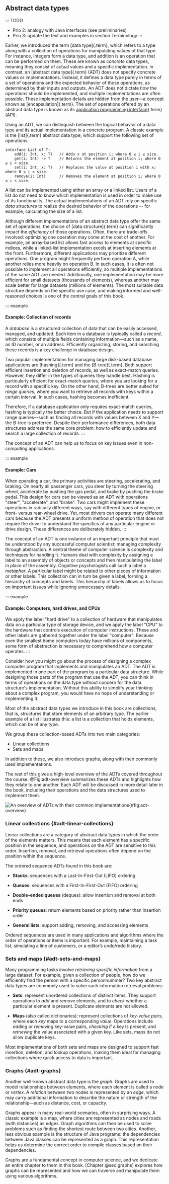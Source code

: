 
## Abstract data types

::: TODO
- Prio 2: analogy with Java interfaces (see preliminaries)
- Prio 3: update the text and examples in section Terminology
:::

Earlier, we introduced the term [data type]{.term}, which refers to a type along with a collection of operations for manipulating values of that type.
For instance, integers form a data type, and addition is an operation that can be performed on them.
These are known as _concrete_ data types, meaning they consist of actual values and a specific implementation.
In contrast, an [abstract data type]{.term} (ADT) does not specify concrete values or implementations.
Instead, it defines a data type purely in terms of a set of operations and the expected behavior of those operations, as determined by their inputs and outputs.
An ADT does not dictate _how_ the operations should be implemented, and multiple implementations are often possible.
These implementation details are hidden from the user—a concept known as [encapsulation]{.term}.
The set of operations offered by an abstract data type is known as its [application programming interface](#interface){.term} (API).

Using an ADT, we can distinguish between the logical behavior of a data type and its actual implementation in a concrete program.
A classic example is the [list]{.term} abstract data type, which support the following set of operations:

    interface List of T:
        add(i: Int, x: T)   // Adds x at position i; where 0 ≤ i ≤ size.
        get(i: Int) -> T    // Returns the element at position i; where 0 ≤ i < size.
        set(i: Int, x: T)   // Replaces the value at position i with x; where 0 ≤ i < size.
        remove(i: Int)      // Removes the element at position i; where 0 ≤ i < size.

A list can be implemented using either an array or a linked list.
Users of a list do not need to know which implementation is used in order to make use of its functionality.
The actual implementations of an ADT rely on specific _data structures_ to realize the desired behavior of the operations -- for example, calculating the size of a list.

Although different implementations of an abstract data type offer the same set of operations, the choice of [data structure]{.term} can significantly impact the _efficiency_ of those operations.
Often, there are trade-offs involved: optimizing one operation may come at the cost of another.
For example, an array-based list allows fast access to elements at specific indices, while a linked-list implementation excels at inserting elements at the front.
Furthermore, different applications may prioritize different operations.
One program might frequently perform operation A, while another relies more heavily on operation B.
In such cases, it is often not possible to implement all operations efficiently, so multiple implementations of the same ADT are needed.
Additionally, one implementation may be more efficient for small datasets (thousands of elements), whereas another may scale better for large datasets (millions of elements).
The most suitable data structure depends on the specific use case, and making informed and well-reasoned choices is one of the central goals of this book.

::: example
#### Example: Collection of records

A _database_ is a structured collection of data that can be easily accessed, managed, and updated.
Each item in a database is typically called a _record_, which consists of multiple fields containing information—such as a name, an ID number, or an address.
Efficiently organizing, storing, and searching these records is a key challenge in database design.

Two popular implementations for managing large disk-based database applications are [hashing]{.term} and the [B-tree]{.term}.
Both support efficient insertion and deletion of records, as well as exact-match queries.
However, they differ in the types of queries they handle best.
Hashing is particularly efficient for exact-match queries, where you are looking for a record with a specific key.
On the other hand, B-trees are better suited for _range queries_, where you want to retrieve all records with keys within a certain interval.
In such cases, hashing becomes inefficient.

Therefore, if a database application only requires exact-match queries, hashing is typically the better choice.
But if the application needs to support range queries—such as finding all records with values between X and Y—the B-tree is preferred.
Despite their performance differences, both data structures address the same core problem: how to efficiently update and search a large collection of records.
:::

The concept of an ADT can help us to focus on key issues even in non-computing applications.

::: example
#### Example: Cars

When operating a car, the primary activities are steering, accelerating,
and braking. On nearly all passenger cars, you steer by turning the
steering wheel, accelerate by pushing the gas pedal, and brake by
pushing the brake pedal. This design for cars can be viewed as an ADT
with operations "steer", "accelerate", and "brake". Two cars might
implement these operations in radically different ways, say with
different types of engine, or front- versus rear-wheel drive. Yet, most
drivers can operate many different cars because the ADT presents a
uniform method of operation that does not require the driver to
understand the specifics of any particular engine or drive design. These
differences are deliberately hidden.
:::

The concept of an ADT is one instance of an important principle that must be understood by any successful computer scientist: managing complexity through abstraction.
A central theme of computer science is complexity and techniques for handling it.
Humans deal with complexity by assigning a label to an assembly of objects or concepts and then manipulating the label in place of the assembly.
Cognitive psychologists call such a label a *metaphor*.
A particular label might be related to other pieces of information or other labels.
This collection can in turn be given a label, forming a hierarchy of concepts and labels.
This hierarchy of labels allows us to focus on important issues while ignoring unnecessary details.

::: example
#### Example: Computers, hard drives, and CPUs

We apply the label "hard drive" to a collection of hardware that
manipulates data on a particular type of storage device, and we apply
the label "CPU" to the hardware that controls execution of computer
instructions. These and other labels are gathered together under the
label "computer". Because even the smallest home computers today have
millions of components, some form of abstraction is necessary to
comprehend how a computer operates.
:::

Consider how you might go about the process of designing a complex
computer program that implements and manipulates an ADT. The ADT is
implemented in one part of the program by a particular data structure.
While designing those parts of the program that use the ADT, you can
think in terms of operations on the data type without concern for the
data structure's implementation. Without this ability to simplify your
thinking about a complex program, you would have no hope of
understanding or implementing it.

<!-- Data types have both a [logical form]{.term} and
a [physical form]{.term}. The definition of the
data type in terms of an ADT is its logical form. The implementation of
the data type as a data structure is its physical form. Sometimes you
might see the term *concrete implementation*, but the word concrete is
redundant. The figure below illustrates this relationship between
logical and physical forms for data types. When you implement an ADT,
you are dealing with the physical form of the associated data type. When
you use an ADT elsewhere in your program, you are concerned with the
associated data type's logical form. Some sections of this book focus
on physical implementations for a given data structure. Other sections
use the logical ADT for the data structure in the context of a
higher-level task.

:::: figure
#### Figure: ADTs, data structures, and data items

<inlineav id="ADTCON" src="Design/ADTCON.js" name="Design/ADTCON" links="Design/ADTCON.css" static/>

The relationship between data items, abstract data types, and data
structures.
:::: -->

<!-- As we saw, the ADT defines the logical form of the data type, while the
data structure implements the physical form of the data type. Users of
an ADT are typically programmers working in the same language as the
implementer of the ADT. Typically, these programmers want to use the ADT
as a component in another application. The interface to an ADT is also
commonly referred to as the Application Programmer Interface, or API,
for the ADT. The interface becomes a form of communication between two
programmers. -->

<!-- ::: example
#### Example: API for a list class

A particular programming environment might provide a library that
includes a [list]{.term} class. The logical form
of the list is defined by the public functions, their inputs, and their
outputs that define the class. This might be all that you know about the
list class implementation, and this should be all you need to know.
Within the class, a variety of physical implementations for lists is
possible.
::: -->

Most of the abstract data types we introduce in this book are collections, that is, structures that store elements of an arbitrary type.
The earlier example of a list illustrates this: a list is a collection that holds elements, which can be of any type.

We group these collection-based ADTs into two main categories:

- Linear collections
- Sets and maps

In addition to these, we also introduce graphs, along with their commonly used implementations.

The rest of this gives a high-level overview of the ADTs covered throughout the course.
@Fig:adt-overview summarizes these ADTs and highlights how they relate to one another.
Each ADT will be discussed in more detail later in the book, including their operations and the data structures used to implement them.

![An overview of ADTs with their common implementations](resources/images/ADT_overview.png){#fig:adt-overview}


### Linear collections {#adt-linear-collections}

Linear collections are a category of abstract data types in which the order of the elements matters.
This means that each element has a specific position in the sequence, and operations on the ADT are sensitive to this order.
Insertion, removal, and retrieval operations often depend on the position within the sequence.

The ordered sequence ADTs found in this book are:

- **Stacks**: sequences with a Last-In-First-Out (LIFO) ordering

- **Queues**: sequences with a First-In-First-Out (FIFO) ordering

- **Double-ended queues** (deques): allow insertion and removal at both ends

- **Priority queues**: return elements based on priority rather than insertion order

- **General lists**: support adding, removing, and accessing elements

Ordered sequences are used in many applications and algorithms where the order of operations or items is important.
For example, maintaining a task list, simulating a line of customers, or a editor’s undo/redo history.

### Sets and maps {#adt-sets-and-maps}

Many programming tasks involve *retrieving specific information* from a large dataset.
For example, given a collection of people, how do we efficiently find the person with a specific personnummer?
Two key abstract data types are commonly used to solve such information retrieval problems:

- **Sets**:
  represent unordered collections of distinct items.
  They support operations to *add* and *remove* elements, and to *check* whether a particular element is present.
  Duplicate elements are not allowed.

- **Maps** (also called dictionaries):
  represent collections of *key-value pairs*, where each *key* maps to a corresponding *value*.
  Operations include *adding* or *removing* key-value pairs, *checking* if a key is present, and *retrieving* the value associated with a given key.
  Like sets, maps do not allow duplicate keys.

Most implementations of both sets and maps are designed to support fast insertion, deletion, and lookup operations, making them ideal for managing collections where quick access to data is important.

### Graphs {#adt-graphs}

Another well-known abstract data type is the _graph_.
Graphs are used to model relationships between elements, where each element is called a _node_ or _vertex_.
A _relation_ between two nodes is represented by an _edge_, which may carry additional information to describe the nature or strength of the relationship—such as distance, cost, or capacity.

Graphs appear in many real-world scenarios, often in surprising ways.
A classic example is a map, where cities are represented as nodes and roads (with distances) as edges.
Graph algorithms can then be used to solve problems such as finding the shortest route between two cities.
Another, less obvious example is the structure of Java programs: the dependencies between Java classes can be represented as a graph.
This representation helps us determine the correct order to compile classes based on their dependencies.

Graphs are a fundamental concept in computer science, and we dedicate an entire chapter to them in this book.
[Chapter @sec:graphs] explores how graphs can be represented and how we can traverse and manipulate them using various algorithms.


<!--
### Comparison with standard libraries

#### The standard Java API

The standard Java API can be found here (this is Java SE 11):
<https://docs.oracle.com/en/java/javase/11/docs/api/java.base/java/util/package-summary.html>. Here is a quick comparison
beteween the interfaces we have defined above, and the most similar ones
that are defined in the standard Java API:

Iterable, Collection, List:

:   These interfaces are similar to
    [Iterable](https://docs.oracle.com/en/java/javase/11/docs/api/java.base/java/lang/Iterable.html),
    [Collection](https://docs.oracle.com/en/java/javase/11/docs/api/java.base/java/util/Collection.html)
    and
    [List](https://docs.oracle.com/en/java/javase/11/docs/api/java.base/java/util/List.html)
    in the standard Java API, but with fewer methods.

Stack:

:   The main difference is that we define it as an interface
    (because there are several possible implementations), but it's a
    single class
    [Stack](https://docs.oracle.com/en/java/javase/11/docs/api/java.base/java/util/Stack.html)
    in the Java standard.

Queue:

:   The Java API has an interface
    [Queue](https://docs.oracle.com/en/java/javase/11/docs/api/java.base/java/util/Queue.html)
    which uses different method names.

PriorityQueue:

:   We define priority queues as an interface
    (because there are several possible implementations), but in the
    Java API it's a single class
    [PriorityQueue](https://docs.oracle.com/en/java/javase/11/docs/api/java.base/java/util/PriorityQueue.html)
    that implements their
    [Queue](https://docs.oracle.com/en/java/javase/11/docs/api/java.base/java/util/Queue.html)
    interface. So the method names are different too.

Set, SortedSet, Map, SortedMap:

:   These interfaces are similar to
    [Set](https://docs.oracle.com/en/java/javase/11/docs/api/java.base/java/util/Set.html),
    [SortedSet](https://docs.oracle.com/en/java/javase/11/docs/api/java.base/java/util/SortedSet.html),
    [Map](https://docs.oracle.com/en/java/javase/11/docs/api/java.base/java/util/List.html)
    and
    [SortedMap](https://docs.oracle.com/en/java/javase/11/docs/api/java.base/java/util/SortedMap.html)
    in the Java API, but with fewer methods. Also, some methods are
    simpler than the corresponding ones in the Java API.

Graph:

:   There is no interface (or class) for graphs in the standard Java API.


#### The Python standard library
-->
